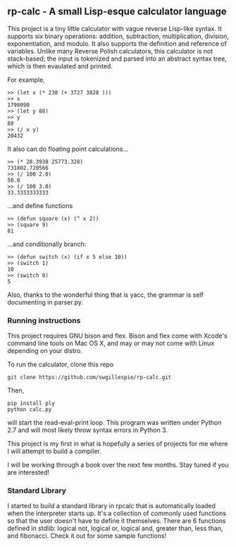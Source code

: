 ## rp-calc - A small Lisp-esque calculator language

This project is a tiny little calculator with vague reverse Lisp-like syntax. It supports six binary operations: addition, subtraction, multiplication, division,
exponentiation, and modulo. It also supports the definition and reference of variables. Unlike many Reverse Polish calculators, this calculator is not stack-based; the input is tokenized and parsed into an abstract
syntax tree, which is then evaulated and printed.

For example,
```
>> (let x (* 238 (+ 3727 3828 )))
>> x
1798090
>> (let y 88)
>> y
88
>> (/ x y)
20432
```

It also can do floating point calculations...
```
>> (* 28.3938 25773.328)
731802.720566
>> (/ 100 2.0)
50.0
>> (/ 100 3.0)
33.3333333333
```
...and define functions
```
>> (defun square (x) (^ x 2))
>> (square 9)
81
```

...and conditionally branch:
```
>> (defun switch (x) (if x 5 else 10))
>> (switch 1)
10
>> (switch 0)
5
```

Also, thanks to the wonderful thing that is yacc, the grammar is self documenting in parser.py.

### Running instructions
This project requires GNU bison and flex. Bison and flex come with Xcode's command line tools on Mac OS 
X, and may or may not come with Linux depending on your distro.

To run the calculator, clone this repo
```
git clone https://github.com/swgillespie/rp-calc.git
```
Then, 
```
pip install ply
python calc.py
```
will start the read-eval-print loop. This program was written under Python 2.7 and will most likely
throw syntax errors in Python 3.

This project is my first in what is hopefully a series of projects for me where I will attempt to build a compiler.

I will be working through a book over the next few months. Stay tuned if you are interested!

### Standard Library
I started to build a standard library in rpcalc that is automatically loaded when the interpreter starts up. It's a collection of commonly used functions so that the user doesn't have to define it themselves. There are 6 functions defined in stdlib: logical not, logical or, logical and, greater than, less than, and fibonacci. Check it out for some sample functions!

